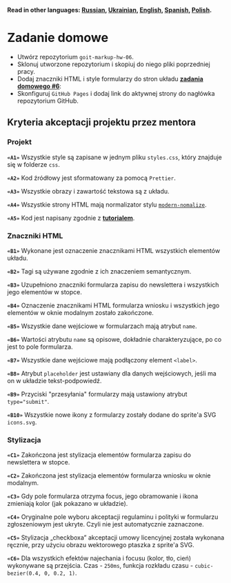 **Read in other languages: [Russian](README.md), [Ukrainian](README.ua.md),
[English](README.en.md), [Spanish](README.es.md), [Polish](README.pl.md).**

# Zadanie domowe

- Utwórz repozytorium `goit-markup-hw-06`.
- Sklonuj utworzone repozytorium i skopiuj do niego pliki poprzedniej pracy.
- Dodaj znaczniki HTML i style formularzy do stron układu
  [**zadania domowego #6**](https://www.figma.com/file/SqiyweSseH96c3wVZmnGfq/Zadanie-domowe-GOIT-Polska?node-id=4082%3A5):
- Skonfiguruj `GitHub Pages` i dodaj link do aktywnej strony do nagłówka
  repozytorium GitHub.

## Kryteria akceptacji projektu przez mentora

### Projekt

**`«A1»`** Wszystkie style są zapisane w jednym pliku `styles.css`, który
znajduje się w folderze `css`.

**`«A2»`** Kod źródłowy jest sformatowany za pomocą `Prettier`.

**`«A3»`** Wszystkie obrazy i zawartość tekstowa są z układu.

**`«A4»`** Wszystkie strony HTML mają normalizator stylu
[`modern-nomalize`](https://github.com/sindresorhus/modern-normalize).

**`«A5»`** Kod jest napisany zgodnie z [**tutorialem**](https://codeguide.co/).

### Znaczniki HTML

**`«B1»`** Wykonane jest oznaczenie znacznikami HTML wszystkich elementów
układu.

**`«B2»`** Tagi są używane zgodnie z ich znaczeniem semantycznym.

**`«B3»`** Uzupełniono znaczniki formularza zapisu do newslettera i wszystkich
jego elementów w stopce.

**`«B4»`** Oznaczenie znacznikami HTML formularza wniosku i wszystkich jego
elementów w oknie modalnym zostało zakończone.

**`«B5»`** Wszystkie dane wejściowe w formularzach mają atrybut `name`.

**`«B6»`** Wartości atrybutu `name` są opisowe, dokładnie charakteryzujące, po
co jest to pole formularza.

**`«B7»`** Wszystkie dane wejściowe mają podłączony element `<label>`.

**`«B8»`** Atrybut `placeholder` jest ustawiany dla danych wejściowych, jeśli ma
on w układzie tekst-podpowiedź.

**`«B9»`** Przyciski "przesyłania" formularzy mają ustawiony atrybut
`type="submit"`.

**`«B10»`** Wszystkie nowe ikony z formularzy zostały dodane do sprite'a SVG
`icons.svg`.

### Stylizacja

**`«C1»`** Zakończona jest stylizacja elementów formularza zapisu do newslettera
w stopce.

**`«C2»`** Zakończona jest stylizacja elementów formularza wniosku w oknie
modalnym.

**`«C3»`** Gdy pole formularza otrzyma focus, jego obramowanie i ikona zmieniają
kolor (jak pokazano w układzie).

**`«C4»`** Oryginalne pole wyboru akceptacji regulaminu i polityki w formularzu
zgłoszeniowym jest ukryte. Czyli nie jest automatycznie zaznaczone.

**`«C5»`** Stylizacja „checkboxa” akceptacji umowy licencyjnej została wykonana
ręcznie, przy użyciu obrazu wektorowego ptaszka z sprite'a SVG.

**`«C6»`** Dla wszystkich efektów najechania i focusu (kolor, tło, cień)
wykonywane są przejścia. Czas - `250ms`, funkcja rozkładu czasu -
`cubic-bezier(0.4, 0, 0.2, 1)`.
